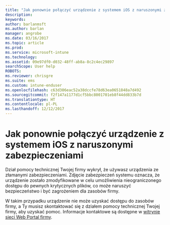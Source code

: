 ```yaml
---
title: "Jak ponownie połączyć urządzenie z systemem iOS z naruszonymi zabezpieczeniami | Microsoft Docs"
description: 
keywords: 
author: barlanmsft
ms.author: barlan
manager: angrobe
ms.date: 03/16/2017
ms.topic: article
ms.prod: 
ms.service: microsoft-intune
ms.technology: 
ms.assetid: 09e97df0-d032-48ff-ab8a-8c2c4ec29897
searchScope: User help
ROBOTS: 
ms.reviewer: chrisgre
ms.suite: ems
ms.custom: intune-enduser
ms.openlocfilehash: c63d306eac52a38dccfe78d63ea0651848a7d492
ms.sourcegitcommit: f2f147a1177d1cf5bbc8001701eb8f44dd833b7d
ms.translationtype: HT
ms.contentlocale: pl-PL
ms.lasthandoff: 12/12/2017
---
```

# <a name="how-to-reconnect-a-compromised-ios-device"></a>Jak ponownie połączyć urządzenie z systemem iOS z naruszonymi zabezpieczeniami

Dział pomocy technicznej Twojej firmy wykrył, że używasz urządzenia ze złamanymi zabezpieczeniami. Zdjęcie zabezpieczeń systemu oznacza, że urządzenie zostało zmodyfikowane w celu umożliwienia nieograniczonego dostępu do pewnych krytycznych plików, co może naruszyć bezpieczeństwo i być zagrożeniem dla zasobów firmy.

W takim przypadku urządzenie nie może uzyskać dostępu do zasobów firmy, a Ty musisz skontaktować się z działem pomocy technicznej Twojej firmy, aby uzyskać pomoc. Informacje kontaktowe są dostępne w [witrynie sieci Web Portal firmy](https://portal.manage.microsoft.com#HelpDeskDialog).
